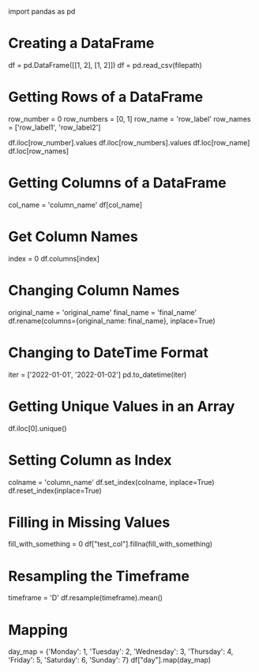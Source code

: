 import pandas as pd

# Creating a DataFrame
df = pd.DataFrame([[1, 2], [1, 2]])
df = pd.read_csv(filepath)

# Getting Rows of a DataFrame
row_number = 0
row_numbers = [0, 1]
row_name = 'row_label'
row_names = ['row_label1', 'row_label2']

df.iloc[row_number].values
df.iloc[row_numbers].values
df.loc[row_name]
df.loc[row_names]

# Getting Columns of a DataFrame
col_name = 'column_name'
df[col_name]

# Get Column Names
index = 0
df.columns[index]

# Changing Column Names
original_name = 'original_name'
final_name = 'final_name'
df.rename(columns={original_name: final_name}, inplace=True)

# Changing to DateTime Format
iter = ['2022-01-01', '2022-01-02']
pd.to_datetime(iter)

# Getting Unique Values in an Array
df.iloc[0].unique()

# Setting Column as Index
colname = 'column_name'
df.set_index(colname, inplace=True)
df.reset_index(inplace=True)

# Filling in Missing Values
fill_with_something = 0
df["test_col"].fillna(fill_with_something)

# Resampling the Timeframe
timeframe = 'D'
df.resample(timeframe).mean()

# Mapping
day_map = {'Monday': 1, 'Tuesday': 2, 'Wednesday': 3, 'Thursday': 4, 'Friday': 5, 'Saturday': 6, 'Sunday': 7}
df["day"].map(day_map)

